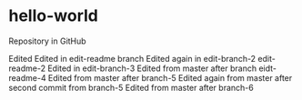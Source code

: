 # hello-world
Repository in GitHub

Edited
Edited in edit-readme branch
Edited again in edit-branch-2
edit-readme-2
Edited in edit-branch-3
Edited from master after branch eidt-readme-4
Edited from master after branch-5
Edited again from master after second commit from branch-5
Edited from master after branch-6
